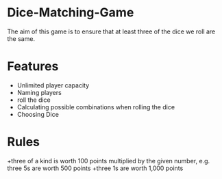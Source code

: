 # Dice-Matching-Game

The aim of this game is to ensure that at least three of the dice we roll are the same.

# Features

+ Unlimited player capacity
+ Naming players
+ roll the dice
+ Calculating possible combinations when rolling the dice
+ Choosing Dice

# Rules

+three of a kind is worth 100 points multiplied by the given number, e.g. three 5s are worth 500 points
+three 1s are worth 1,000 points
